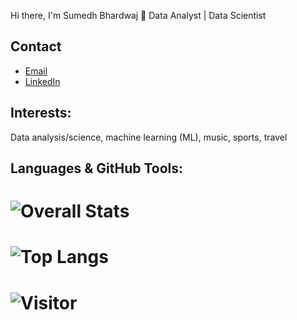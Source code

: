 Hi there, I'm Sumedh Bhardwaj 👋
Data Analyst | Data Scientist

<!--
**sumed-h/sumed-h** is a ✨ _special_ ✨ repository because its `README.md` (this file) appears on your GitHub profile.

Here are some ideas to get you started:

- 🔭 I’m currently working on ...
- 🌱 I’m currently learning ...
- 👯 I’m looking to collaborate on ...
- 🤔 I’m looking for help with ...
- 💬 Ask me about ...
- 📫 How to reach me: ...
- 😄 Pronouns: ...
- ⚡ Fun fact: ...
-->
## Contact
- [Email](mailto:sumedhubhardwaj@yahoo.com)
- [LinkedIn](https://www.linkedin.com/in/sumedh-bhardwaj-932767202/)

## Interests:
Data analysis/science, machine learning (ML), music, sports, travel

## Languages & GitHub Tools:

 # ![Overall Stats](https://github-readme-stats.vercel.app/api?username=sumed-h&count_private=true&show_icons=true&hide=contribs&theme=vision-friendly-dark)
 # ![Top Langs](https://github-readme-stats.vercel.app/api/top-langs/?username=sumed-h&layout=compact)
 # ![Visitor](https://visitor-badge.laobi.icu/badge?page_id=sumed-h.sumed-h)
 

